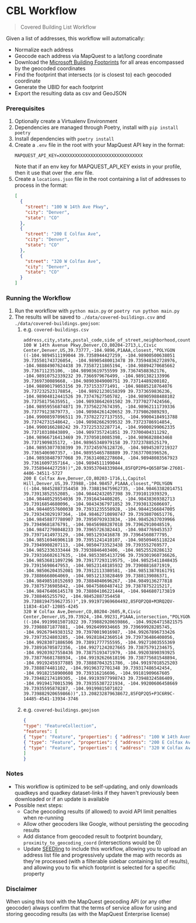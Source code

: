 # CBL Workflow
> Covered Building List Workflow

Given a list of addresses, this workflow will automatically:
- Normalize each address
- Geocode each address via MapQuest to a lat/long coordinate
- Download the [Microsoft Building Footprints](https://github.com/microsoft/GlobalMLBuildingFootprints/) for all areas encompassed by the geocoded coordinates
- Find the footprint that intersects (or is closest to) each geocoded coordinate
- Generate the UBID for each footprint
- Export the resulting data as csv and GeoJSON

### Prerequisites
1. Optionally create a Virtualenv Environment
2. Dependencies are managed through Poetry, install with `pip install poetry`
3. Install dependencies with `poetry install`
4. Create a `.env` file in the root with your MapQuest API key in the format:
    ```dotenv
    MAPQUEST_API_KEY=XXXXXXXXXXXXXXXXXXXXXXXXXXXXXXXX
    ```
    Note that if an env key for MAPQUEST_API_KEY exists in your profile, then it use that over the .env file.
5. Create a `locations.json` file in the root containing a list of addresses to process in the format:
    ```json
    [
      {
        "street": "100 W 14th Ave Pkwy",
        "city": "Denver",
        "state": "CO"
      },
      {
        "street": "200 E Colfax Ave",
        "city": "Denver",
        "state": "CO"
      },
      {
        "street": "320 W Colfax Ave",
        "city": "Denver",
        "state": "CO"
      }
    ]
    ```

### Running the Workflow
1. Run the workflow with `python main.py` or `poetry run python main.py`
2. The results will be saved to `./data/covered-buildings.csv` and `./data/covered-buildings.geojson`:
    1. e.g. `covered-buildings.csv`
        ```csv
        address,city,state,postal_code,side_of_street,neighborhood,county,country,latitude,longitude,quality,footprint_match,geometry,height,ubid
        100 W 14th Avenue Pkwy,Denver,CO,80204-2713,L,Civic Center,Denver,US,39.73777,-104.9896,P1AAA,closest,"POLYGON ((-104.9894511199044 39.7358944427259, -104.98900500638051 39.735501743726054, -104.98905480013478 39.735948362728976, -104.98884907624438 39.73587211865194, -104.98894270685662 39.736711235106, -104.98903619755599 39.73674588362176, -104.98910752339232 39.7366979676499, -104.9891382133996 39.7369730089668, -104.98903049000751 39.73714489200102, -104.98890179053156 39.7371533771491, -104.98885218764076 39.737232523178854, -104.98921230158399 39.7373659836236, -104.98904812441526 39.73747627505782, -104.98905988488102 39.73758175635951, -104.98938642691502 39.73770277424566, -104.98959556874871 39.73756227674395, -104.98962111739336 39.73779123879773, -104.98984261420652 39.7379862089293, -104.99008597096511 39.737822727137555, -104.99004184913788 39.73742731548642, -104.98982662939532 39.73723786914854, -104.9900166288242 39.737225332287714, -104.99000299062335 39.73710310843809, -104.9897357241851 39.73700404311292, -104.98966716413469 39.73705010085398, -104.9896828843468 39.7371909835172, -104.98965348979158 39.73723788525179, -104.98953077030399 39.737245976128726, -104.98945207219327 39.7365406907357, -104.98955465788889 39.73637700396526, -104.98938487977068 39.736314082278604, -104.98948083567923 39.73616097357164, -104.9894511199044 39.7358944427259))",20.939537048339844,85FQP2P6+Q658F5W-27601-4406-34511-5727
        200 E Colfax Ave,Denver,CO,80203-1716,L,Capitol Hill,Denver,US,39.73988,-104.98457,P1AAA,closest,"POLYGON ((-104.98452887354458 39.738819475962735, -104.98463382014751 39.73913852552085, -104.98442432057398 39.7391011939329, -104.98440529554036 39.73916434408205, -104.98438369382713 39.73916854680096, -104.98434367971852 39.73930132606697, -104.98440557600038 39.73931235558928, -104.98441566847005 39.739343029197364, -104.98462710898747 39.73938070651776, -104.98458877780907 39.73950793933834, -104.98452637039966 39.73949681876791, -104.98456988287018 39.73962910048519, -104.98472798048233 39.73965726382443, -104.9847769453537 39.73971414973129, -104.9851293416878 39.73964560877795, -104.98516946906118 39.73951241410107, -104.98509465118224 39.73949908207113, -104.98504733523438 39.7393552769577, -104.9852336333444 39.73938846403406, -104.98525528286132 39.739316602617635, -104.98533054137296 39.739301960736626, -104.98536811097296 39.739177293119575, -104.98525411848435 39.73915698647953, -104.98523148185932 39.73908816871919, -104.98506204352081 39.73912113380581, -104.98513870161791 39.73886668064069, -104.98512133828469 39.7388139086371, -104.98498510152693 39.73884040696267, -104.9849136277818 39.73875736985842, -104.98475860487412 39.73878752215217, -104.98476406145178 39.738804106221444, -104.9846807173819 39.7388465255792, -104.98452887354458 39.738819475962735))",19.991971969604492,85FQP2Q8+M3RQ2QV-11834-4147-12085-4245
        320 W Colfax Ave,Denver,CO,80204-2605,R,Civic Center,Denver,US,39.73924,-104.99231,P1AAA,intersection,"POLYGON ((-104.99199815071022 39.739882920659866, -104.99264715821575 39.73988871877881, -104.9926499934665 39.739699928205745, -104.99267949383152 39.73970019016987, -104.99267896733426 39.73973524803285, -104.99281842360514 39.739736486408056, -104.99283071886506 39.73891777755595, -104.99271003555369 39.738916705872356, -104.99271242027665 39.73875791234675, -104.99203927558436 39.73875193471979, -104.99203890393925 39.738776681788934, -104.99192626618196 39.738775681548894, -104.99192459377885 39.738887043251786, -104.99197018525203 39.7388874481102, -104.99196372701348 39.739317486542454, -104.99182158900608 39.739316216696, -104.99181909667605 39.739482174189305, -104.99193977998743 39.73948324586409, -104.99194170015396 39.739355387221934, -104.99200606458669 39.73935595878287, -104.99199815071022 39.739882920659866))",13.208232879638672,85FQP2Q5+P3C6R9C-14485-4541-13934-3746
        ```
    2. e.g. `covered-buildings.geojson`
        ```geojson
        {
        "type": "FeatureCollection",
        "features": [
        { "type": "Feature", "properties": { "address": "100 W 14th Avenue Pkwy", "city": "Denver", "state": "CO", "postal_code": "80204-2713", "side_of_street": "L", "neighborhood": "Civic Center", "county": "Denver", "country": "US", "latitude": 39.73777, "longitude": -104.9896, "quality": "P1AAA", "footprint_match": "closest", "height": 20.939537048339844, "ubid": "85FQP2P6+Q658F5W-27601-4406-34511-5727" }, "geometry": { "type": "Polygon", "coordinates": [ [ [ -104.989451119904402, 39.7358944427259 ], [ -104.989005006380509, 39.735501743726054 ], [ -104.989054800134781, 39.735948362728976 ], [ -104.988849076244378, 39.73587211865194 ], [ -104.988942706856619, 39.736711235106 ], [ -104.98903619755599, 39.736745883621758 ], [ -104.98910752339232, 39.736697967649903 ], [ -104.989138213399599, 39.7369730089668 ], [ -104.989030490007508, 39.73714489200102 ], [ -104.988901790531557, 39.737153377149099 ], [ -104.988852187640759, 39.737232523178854 ], [ -104.98921230158399, 39.737365983623597 ], [ -104.989048124415262, 39.737476275057823 ], [ -104.989059884881016, 39.737581756359511 ], [ -104.989386426915019, 39.737702774245662 ], [ -104.989595568748712, 39.737562276743951 ], [ -104.989621117393355, 39.737791238797733 ], [ -104.989842614206523, 39.7379862089293 ], [ -104.990085970965112, 39.737822727137555 ], [ -104.990041849137882, 39.737427315486421 ], [ -104.989826629395324, 39.737237869148537 ], [ -104.990016628824193, 39.737225332287714 ], [ -104.990002990623353, 39.737103108438092 ], [ -104.989735724185095, 39.737004043112918 ], [ -104.989667164134687, 39.737050100853978 ], [ -104.989682884346806, 39.737190983517202 ], [ -104.989653489791579, 39.737237885251787 ], [ -104.989530770303986, 39.737245976128726 ], [ -104.989452072193274, 39.736540690735701 ], [ -104.989554657888888, 39.736377003965259 ], [ -104.989384879770682, 39.736314082278604 ], [ -104.989480835679231, 39.736160973571643 ], [ -104.989451119904402, 39.7358944427259 ] ] ] } },
        { "type": "Feature", "properties": { "address": "200 E Colfax Ave", "city": "Denver", "state": "CO", "postal_code": "80203-1716", "side_of_street": "L", "neighborhood": "Capitol Hill", "county": "Denver", "country": "US", "latitude": 39.73988, "longitude": -104.98457, "quality": "P1AAA", "footprint_match": "closest", "height": 19.991971969604492, "ubid": "85FQP2Q8+M3RQ2QV-11834-4147-12085-4245" }, "geometry": { "type": "Polygon", "coordinates": [ [ [ -104.984528873544576, 39.738819475962735 ], [ -104.984633820147508, 39.73913852552085 ], [ -104.984424320573979, 39.739101193932903 ], [ -104.984405295540355, 39.739164344082049 ], [ -104.984383693827127, 39.739168546800961 ], [ -104.984343679718521, 39.739301326066972 ], [ -104.984405576000384, 39.739312355589277 ], [ -104.984415668470049, 39.739343029197364 ], [ -104.984627108987468, 39.739380706517757 ], [ -104.984588777809066, 39.739507939338338 ], [ -104.984526370399664, 39.739496818767911 ], [ -104.984569882870176, 39.739629100485189 ], [ -104.984727980482333, 39.739657263824427 ], [ -104.984776945353701, 39.739714149731292 ], [ -104.985129341687795, 39.739645608777948 ], [ -104.985169469061177, 39.739512414101071 ], [ -104.985094651182237, 39.739499082071127 ], [ -104.985047335234384, 39.739355276957703 ], [ -104.985233633344393, 39.739388464034057 ], [ -104.985255282861317, 39.739316602617635 ], [ -104.98533054137296, 39.739301960736626 ], [ -104.985368110972956, 39.739177293119575 ], [ -104.985254118484349, 39.739156986479529 ], [ -104.985231481859316, 39.739088168719192 ], [ -104.985062043520813, 39.73912113380581 ], [ -104.985138701617913, 39.73886668064069 ], [ -104.985121338284685, 39.738813908637098 ], [ -104.984985101526931, 39.738840406962673 ], [ -104.984913627781793, 39.738757369858419 ], [ -104.984758604874116, 39.738787522152172 ], [ -104.984764061451784, 39.738804106221444 ], [ -104.984680717381906, 39.738846525579198 ], [ -104.984528873544576, 39.738819475962735 ] ] ] } },
        { "type": "Feature", "properties": { "address": "320 W Colfax Ave", "city": "Denver", "state": "CO", "postal_code": "80204-2605", "side_of_street": "R", "neighborhood": "Civic Center", "county": "Denver", "country": "US", "latitude": 39.73924, "longitude": -104.99231, "quality": "P1AAA", "footprint_match": "intersection", "height": 13.208232879638672, "ubid": "85FQP2Q5+P3C6R9C-14485-4541-13934-3746" }, "geometry": { "type": "Polygon", "coordinates": [ [ [ -104.991998150710216, 39.739882920659866 ], [ -104.992647158215746, 39.739888718778808 ], [ -104.9926499934665, 39.739699928205745 ], [ -104.992679493831517, 39.73970019016987 ], [ -104.992678967334257, 39.739735248032851 ], [ -104.992818423605144, 39.739736486408056 ], [ -104.992830718865065, 39.738917777555947 ], [ -104.992710035553685, 39.738916705872356 ], [ -104.992712420276646, 39.738757912346749 ], [ -104.992039275584361, 39.738751934719787 ], [ -104.992038903939246, 39.738776681788934 ], [ -104.991926266181963, 39.738775681548894 ], [ -104.991924593778847, 39.738887043251786 ], [ -104.991970185252029, 39.738887448110198 ], [ -104.991963727013484, 39.739317486542454 ], [ -104.991821589006079, 39.739316216695997 ], [ -104.991819096676053, 39.739482174189305 ], [ -104.991939779987433, 39.739483245864093 ], [ -104.991941700153959, 39.739355387221934 ], [ -104.99200606458669, 39.739355958782873 ], [ -104.991998150710216, 39.739882920659866 ] ] ] } }
        ]
        }
        ```

### Notes
- This workflow is optimized to be self-updating, and only downloads quadkeys and quadkey dataset-links if they haven't previously been downloaded or if an update is available
- Possible next steps:
  - Cache geocoding results (if allowed) to avoid API limit penalties when re-running
  - Allow other geocoders like Google, without persisting the geocoding results
  - Add distance from geocoded result to footprint boundary, `proximity_to_geocoding_coord` (intersections would be 0)
  - Update [SEEDling](https://github.com/SEED-platform/seedling) to include this workflow, allowing you to upload an address list file and progressively update the map with records as they're processed (with a filterable sidebar containing list of results), and allowing you to fix which footprint is selected for a specific property

### Disclaimer
When using this tool with the MapQuest geocoding API (or any other geocoder) always confirm that the terms of service allow for using and storing geocoding results (as with the MapQuest Enterprise license)

